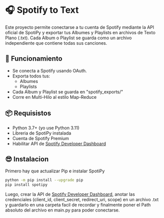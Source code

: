 # 🎧 Spotify to Text

Este proyecto permite conectarse a tu cuenta de Spotify mediante la API oficial de SpotiPy y exportar tus Albumes y Playlists en 
archivos de Texto Plano (.txt). Cada Album o Playlist se guarda como un archivo independiente que contiene todas sus canciones.

## 🚀 Funcionamiento

- Se conecta a Spotify usando OAuth.
- Exporta todos tus:
  - Albumes
  - Playlists
- Cada Album y Playlist se guarda en "spotify_exports/"
- Corre en Multi-Hilo al estilo Map-Reduce

## 📦 Requisistos

- Python 3.7+ (yo use Python 3.11)
- Libreria de SpotiPy instalada
- Cuenta de Spotify Premium
- Habilitar API de [Spotify Developer Dashboard](https://developer.spotify.com/dashboard)

## 😎 Instalacion

Primero hay que actualizar Pip e instalar SpotiPy

```bash
python -m pip install --upgrade pip
pip install spotipy
```

Luego, crear la API de [Spotify Developer Dashboard](https://developer.spotify.com/dashboard), anotar las credenciales (client_id, 
client_secret, redirect_uri, scope) en un archivo .txt y guardarlo en una carpeta facil de recordar y finalmente poner el Path
absoluto del archivo en main.py para poder conectarse.